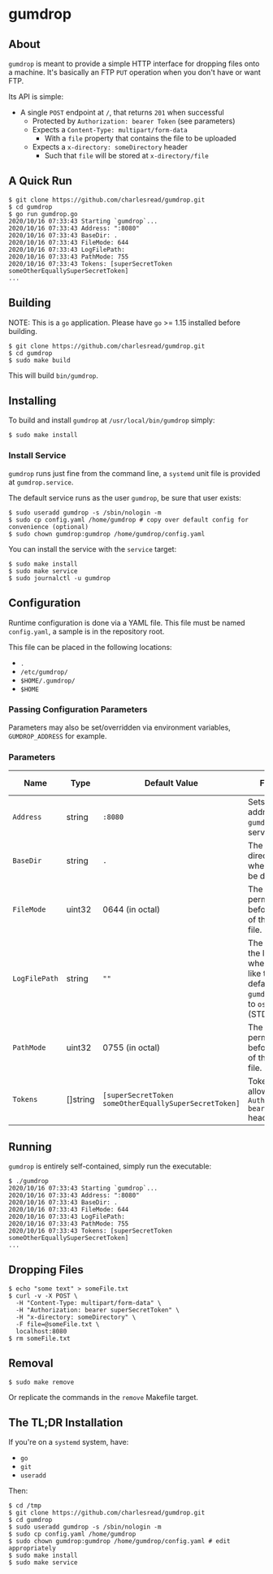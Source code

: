 # gumdrop

## About

`gumdrop` is meant to provide a simple HTTP interface for dropping files onto a machine.  It's basically an FTP `PUT` operation when you don't have or want FTP.

Its API is simple:

* A single `POST` endpoint at `/`, that returns `201` when successful
  * Protected by `Authorization: bearer Token` (see parameters)
  * Expects a `Content-Type: multipart/form-data`
    * With a `file` property that contains the file to be uploaded
  * Expects a `x-directory: someDirectory` header
    * Such that `file` will be stored at `x-directory/file`

## A Quick Run

```shell script
$ git clone https://github.com/charlesread/gumdrop.git
$ cd gumdrop
$ go run gumdrop.go
2020/10/16 07:33:43 Starting `gumdrop`...
2020/10/16 07:33:43 Address: ":8080"
2020/10/16 07:33:43 BaseDir: .
2020/10/16 07:33:43 FileMode: 644
2020/10/16 07:33:43 LogFilePath: 
2020/10/16 07:33:43 PathMode: 755
2020/10/16 07:33:43 Tokens: [superSecretToken someOtherEquallySuperSecretToken]
...
```

## Building

NOTE: This is a `go` application.  Please have `go` >= 1.15 installed before building.

```shell script
$ git clone https://github.com/charlesread/gumdrop.git
$ cd gumdrop
$ sudo make build
```

This will build `bin/gumdrop`.

## Installing

To build and install `gumdrop` at `/usr/local/bin/gumdrop` simply:

```shell script
$ sudo make install
``` 

### Install Service

`gumdrop` runs just fine from the command line, a `systemd` unit file is provided at `gumdrop.service`.

The default service runs as the user `gumdrop`, be sure that user exists:

```shell script
$ sudo useradd gumdrop -s /sbin/nologin -m
$ sudo cp config.yaml /home/gumdrop # copy over default config for convenience (optional)
$ sudo chown gumdrop:gumdrop /home/gumdrop/config.yaml
```

You can install the service with the `service` target:

```shell script
$ sudo make install
$ sudo make service
$ sudo journalctl -u gumdrop
```

## Configuration

Runtime configuration is done via a YAML file. This file must be named `config.yaml`, a sample is in the repository root.

This file can be placed in the following locations:

* `.`
* `/etc/gumdrop/`
* `$HOME/.gumdrop/`
* `$HOME`

### Passing Configuration Parameters

Parameters may also be set/overridden via environment variables, `GUMDROP_ADDRESS` for example.

### Parameters

| Name | Type | Default Value | Function | Environment Variable Override |
| ---- | ---- |-------------- | -------- | ----------------------------- |
| `Address` | string | `:8080` | Sets the address where `gumdrop` will serve. | `GUMDROP_ADDRESS` |
| `BaseDir` | string | `.` | The base directory where files will be dropped. | `GUMDROP_BASEDIR` |
| `FileMode` | uint32 | 0644 (in octal) | The file permissions, before umask, of the created file. | `GUMDROP_FILEMODE` |
| `LogFilePath` | string | `""` | The location of the log file where you'd like to log. By default, `gumdrop` will log to `os.Stdout` (STDOUT). | `GUMDROP_LOGFILEPATH` |
| `PathMode` | uint32 | 0755 (in octal) | The directory permissions, before umask, of the created file. | `GUMDROP_PATHMODE` |
| `Tokens` | []string | `[superSecretToken someOtherEquallySuperSecretToken]` | Tokens allowed in `Authorization: bearer Token` header. | _not available_ | 


## Running

`gumdrop` is entirely self-contained, simply run the executable:

```shell script
$ ./gumdrop
2020/10/16 07:33:43 Starting `gumdrop`...
2020/10/16 07:33:43 Address: ":8080"
2020/10/16 07:33:43 BaseDir: .
2020/10/16 07:33:43 FileMode: 644
2020/10/16 07:33:43 LogFilePath: 
2020/10/16 07:33:43 PathMode: 755
2020/10/16 07:33:43 Tokens: [superSecretToken someOtherEquallySuperSecretToken]
...
```

## Dropping Files

```shell script
$ echo "some text" > someFile.txt
$ curl -v -X POST \
  -H "Content-Type: multipart/form-data" \
  -H "Authorization: bearer superSecretToken" \
  -H "x-directory: someDirectory" \
  -F file=@someFile.txt \
  localhost:8080
$ rm someFile.txt
```
## Removal

```shell script
$ sudo make remove
```

Or replicate the commands in the `remove` Makefile target.

## The TL;DR Installation

If you're on a `systemd` system, have:

* `go`
* `git`
* `useradd`

Then:

```shell script
$ cd /tmp
$ git clone https://github.com/charlesread/gumdrop.git
$ cd gumdrop            
$ sudo useradd gumdrop -s /sbin/nologin -m
$ sudo cp config.yaml /home/gumdrop
$ sudo chown gumdrop:gumdrop /home/gumdrop/config.yaml # edit appropriately
$ sudo make install
$ sudo make service
```